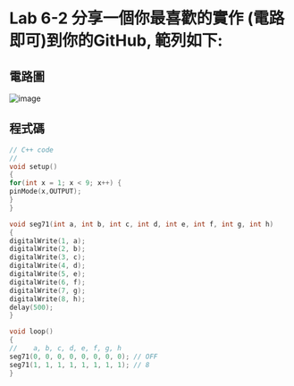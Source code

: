 # Lab 6-2 分享一個你最喜歡的實作 (電路即可)到你的GitHub, 範列如下:

## 電路圖
![image](https://user-images.githubusercontent.com/89329121/137610374-5164dd38-00f0-4acc-a8a1-484fcd723f15.png)
## 程式碼
````c
// C++ code
//
void setup()
{
for(int x = 1; x < 9; x++) {
pinMode(x,OUTPUT);
}
}

void seg71(int a, int b, int c, int d, int e, int f, int g, int h)
{
digitalWrite(1, a);
digitalWrite(2, b);
digitalWrite(3, c);
digitalWrite(4, d);
digitalWrite(5, e);
digitalWrite(6, f);
digitalWrite(7, g);
digitalWrite(8, h);
delay(500);
}

void loop()
{
//    a, b, c, d, e, f, g, h
seg71(0, 0, 0, 0, 0, 0, 0, 0); // OFF
seg71(1, 1, 1, 1, 1, 1, 1, 1); // 8
}
````
